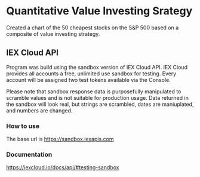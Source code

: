 # Quantitative Value Investing Srategy

Created a chart of the 50 cheapest stocks on the S&P 500 based on a composite of value investing strategy.

## IEX Cloud API
Program was build using the sandbox version of IEX Cloud API. IEX Cloud provides all accounts a free, unlimited use sandbox for testing. Every account will be assigned two test tokens available via the Console. 

Please note that sandbox response data is purposefully manipulated to scramble values and is not suitable for production usage. Data returned in the sandbox will look real, but strings are scrambled, dates are maniuplated, and numbers are changed.

### How to use
The base url is https://sandbox.iexapis.com

### Documentation
https://iexcloud.io/docs/api/#testing-sandbox
